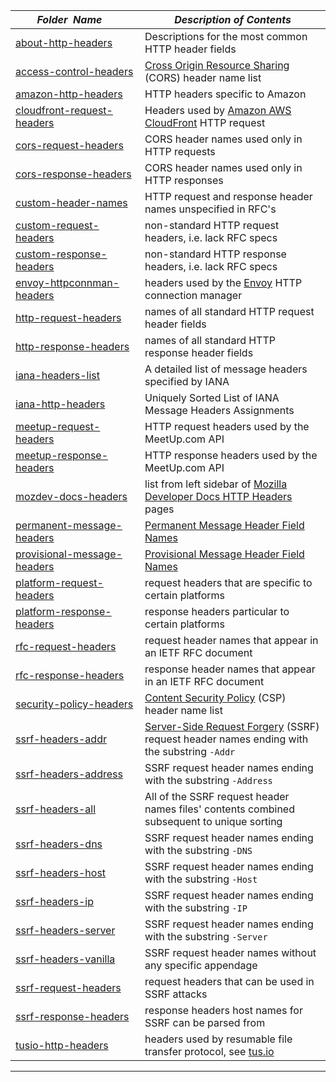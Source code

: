 |&nbsp;&nbsp;&nbsp;&nbsp;&nbsp;&nbsp;&nbsp;&nbsp;_Folder&nbsp;&nbsp;Name_&nbsp;&nbsp;&nbsp;&nbsp;&nbsp;&nbsp;&nbsp;&nbsp;| _Description of Contents_
|:------------------------|--------------------------------------------------------------------------------------------------------------------------------------------------------
| [about-http-headers](about-http-headers.txt) |  Descriptions for the most common HTTP header fields 
| [access-control-headers](access-control-headers.txt) |  [Cross Origin Resource Sharing](https://wikipedia.org/wiki/Cross-origin_resource_sharing) (CORS) header name list 
| [amazon-http-headers](amazon-http-headers.txt) |  HTTP headers specific to Amazon 
| [cloudfront-request-headers](cloudfront-request-headers.txt) |  Headers used by [Amazon AWS CloudFront](https://aws.amazon.com/cloudfront/ "CloudFront is a content delivery network offered by Amazon Web Services.") HTTP request 
| [cors-request-headers](cors-request-headers.txt) |  CORS header names used only in HTTP requests 
| [cors-response-headers](cors-response-headers.txt) |  CORS header names used only in HTTP responses 
| [custom-header-names](custom-header-names.txt) |  HTTP request and response header names unspecified in RFC's 
| [custom-request-headers](custom-request-headers.txt) |  non-standard HTTP request headers, i.e. lack RFC specs 
| [custom-response-headers](custom-response-headers.txt) |  non-standard HTTP response headers, i.e. lack RFC specs 
| [envoy-httpconnman-headers](envoy-httpconnman-headers.txt) |  headers used by the [Envoy](https://envoyproxy.io "Envoy is an open source edge and service proxy, designed for cloud-native applications.") HTTP connection manager 
| [http-request-headers](http-request-headers.txt) |  names of all standard HTTP request header fields 
| [http-response-headers](http-response-headers.txt) |  names of all standard HTTP response header fields 
| [iana-headers-list](iana-headers-list.txt) |  A detailed list of message headers specified by IANA 
| [iana-http-headers](iana-http-headers.txt) |  Uniquely Sorted List of IANA Message Headers Assignments 
| [meetup-request-headers](meetup-request-headers.txt) |  HTTP request headers used by the MeetUp.com API 
| [meetup-response-headers](meetup-response-headers.txt) |  HTTP response headers used by the MeetUp.com API 
| [mozdev-docs-headers](mozdev-docs-headers.txt) |  list from left sidebar of [Mozilla Developer Docs HTTP Headers](https://developer.mozilla.org/docs/Web/HTTP/Headers) pages
| [permanent-message-headers](permanent-message-headers.csv) |  [Permanent Message Header Field Names](https://iana.org/assignments/message-headers/perm-headers.csv) 
| [provisional-message-headers](provisional-message-headers.csv) |  [Provisional Message Header Field Names](https://iana.org/assignments/message-headers/prov-headers.csv) 
| [platform-request-headers](platform-request-headers.txt) |  request headers that are specific to certain platforms 
| [platform-response-headers](platform-response-headers.txt) |  response headers particular to certain platforms 
| [rfc-request-headers](rfc-request-headers.txt) |  request header names that appear in an IETF RFC document 
| [rfc-response-headers](rfc-response-headers.txt) |  response header names that appear in an IETF RFC document 
| [security-policy-headers](security-policy-headers.txt) |  [Content Security Policy](https://wikipedia.org/wiki/Content_Security_Policy) (CSP) header name list 
| [ssrf-headers-addr](ssrf-headers-addr.txt) | [Server-Side Request Forgery](https://www.owasp.org/index.php/Server_Side_Request_Forgery) (SSRF) request header names ending with the substring `-Addr`
| [ssrf-headers-address](ssrf-headers-address.txt) | SSRF request header names ending with the substring `-Address`
| [ssrf-headers-all](ssrf-headers-all.txt) | All of the SSRF request header names files' contents combined subsequent to unique sorting
| [ssrf-headers-dns](ssrf-headers-dns.txt) | SSRF request header names ending with the substring `-DNS`
| [ssrf-headers-host](ssrf-headers-host.txt) | SSRF request header names ending with the substring `-Host`
| [ssrf-headers-ip](ssrf-headers-ip.txt) | SSRF request header names ending with the substring `-IP`
| [ssrf-headers-server](ssrf-headers-server.txt) | SSRF request header names ending with the substring `-Server`
| [ssrf-headers-vanilla](ssrf-headers-vanilla.txt) | SSRF request header names without any specific appendage
| [ssrf-request-headers](ssrf-request-headers.txt) |  request headers that can be used in SSRF attacks 
| [ssrf-response-headers](ssrf-response-headers.txt) |  response headers host names for SSRF can be parsed from 
| [tusio-http-headers](tusio-http-headers.txt) |  headers used by resumable file transfer protocol, see [tus.io](https://tus.io "Open Protocol for Resumable File Uploads") 

* * *

